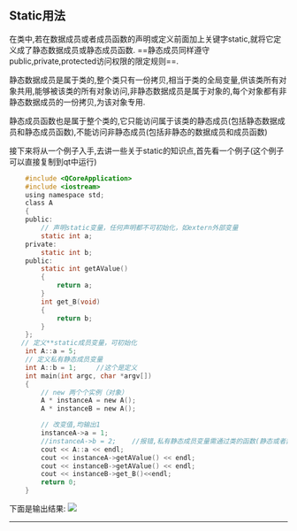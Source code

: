 ## Static用法

在类中,若在数据成员或者成员函数的声明或定义前面加上关键字static,就将它定义成了静态数据成员或静态成员函数. ==静态成员同样遵守public,private,protected访问权限的限定规则==.    

静态数据成员是属于类的,整个类只有一份拷贝,相当于类的全局变量,供该类所有对象共用,能够被该类的所有对象访问,非静态数据成员是属于对象的,每个对象都有非静态数据成员的一份拷贝,为该对象专用.   

静态成员函数也是属于整个类的,它只能访问属于该类的静态成员(包括静态数据成员和静态成员函数),不能访问非静态成员(包括非静态的数据成员和成员函数)

接下来将从一个例子入手,去讲一些关于static的知识点,首先看一个例子(这个例子可以直接复制到qt中运行)

```c
    #include <QCoreApplication>
    #include <iostream>
    using namespace std;
    class A
    {
    public:
        // 声明static变量，任何声明都不可初始化，如extern外部变量
        static int a;
    private:
        static int b;
    public:
        static int getAValue()
        {
            return a;
        }
        int get_B(void)
        {
            return b;
        }
    };
   // 定义**static成员变量，可初始化
    int A::a = 5;
    // 定义私有静态成员变量
    int A::b = 1;     //这个是定义
    int main(int argc, char *argv[])
    {
        // new 两个个实例（对象）
        A * instanceA = new A();
        A * instanceB = new A();

        // 改变值,均输出1
        instanceA->a = 1;
        //instanceA->b = 2;    //报错,私有静态成员变量需通过类的函数(静态或者非静态都可以)去访问
        cout << A::a << endl;
        cout << instanceA->getAValue() << endl;
        cout << instanceB->getAValue() << endl;
        cout << instanceB->get_B()<<endl;
        return 0;
    }
```
下面是输出结果:
![](/home/zhang/123.png) 


***
